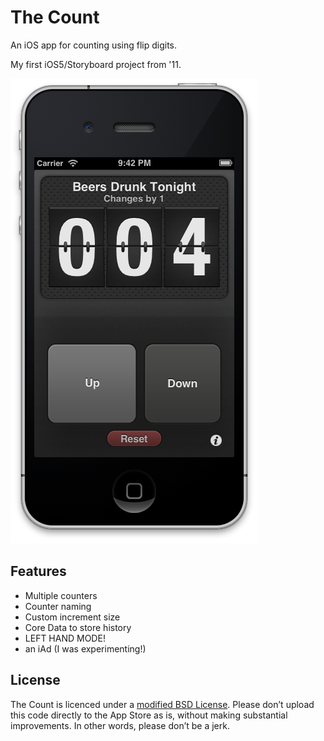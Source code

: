 The Count
========

An iOS app for counting using flip digits.

My first iOS5/Storyboard project from '11.

![Screenshot](Screenshot.png)

## Features

* Multiple counters
* Counter naming
* Custom increment size
* Core Data to store history
* LEFT HAND MODE!
* an iAd (I was experimenting!)

## License
The Count is licenced under a [modified BSD License](https://github.com/ryanmaxwell/TheCount/blob/master/LICENSE). 
Please don’t upload this code directly to the App Store as is, without making substantial improvements. In other words, please don’t be a jerk.